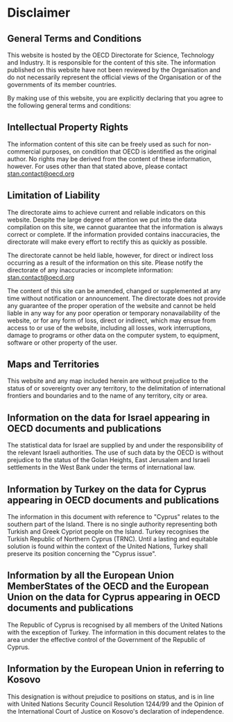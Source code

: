 # Disclaimer

## General Terms and Conditions

This website is hosted by the OECD Directorate for Science, Technology
and Industry. It is responsible for the content of this site. The
information published on this website have not been reviewed by the
Organisation and do not necessarily represent the official views of
the Organisation or of the governments of its member countries.

By making use of this website, you are explicitly declaring that you
agree to the following general terms and conditions:

## Intellectual Property Rights

The information content of this site can be freely used as such for
non-commercial purposes, on condition that OECD is identified as the
original author. No rights may be derived from the content of these
information, however. For uses other than that stated above, please
contact
[stan.contact@oecd.org](mailto:stan.contact@oecd.org?subject=stan-icio%20indicators)

## Limitation of Liability

The directorate aims to achieve current and reliable indicators on
this website. Despite the large degree of attention we put into the
data compilation on this site, we cannot guarantee that the
information is always correct or complete. If the information provided
contains inaccuracies, the directorate will make every effort to
rectify this as quickly as possible.

The directorate cannot be held liable, however, for direct
or indirect loss occurring as a result of the information on
this site. Please notify the directorate of any inaccuracies
or incomplete information:
[stan.contact@oecd.org](mailto:stan.contact@oecd.org?subject=stan-icio%20indicators)

The content of this site can be amended, changed or supplemented at
any time without notification or announcement. The directorate does
not provide any guarantee of the proper operation of the website and
cannot be held liable in any way for any poor operation or temporary
nonavailability of the website, or for any form of loss, direct or
indirect, which may ensue from access to or use of the website,
including all losses, work interruptions, damage to programs or other
data on the computer system, to equipment, software or other property
of the user.

## Maps and Territories

This website and any map included herein are without prejudice to the
status of or sovereignty over any territory, to the delimitation of
international frontiers and boundaries and to the name of any
territory, city or area.

## Information on the data for Israel appearing in OECD documents and publications

The statistical data for Israel are supplied by and under the
responsibility of the relevant Israeli authorities. The use of such
data by the OECD is without prejudice to the status of the Golan
Heights, East Jerusalem and Israeli settlements in the West Bank under
the terms of international law.

## Information by Turkey on the data for Cyprus appearing in OECD documents and publications

The information in this document with reference to "Cyprus" relates to
the southern part of the Island. There is no single authority
representing both Turkish and Greek Cypriot people on the
Island. Turkey recognises the Turkish Republic of Northern Cyprus (TRNC). Until a lasting and
equitable solution is found within the context of the United Nations,
Turkey shall preserve its position concerning the "Cyprus issue".

## Information by all the European Union MemberStates of the OECD and the European Union on the data for Cyprus appearing in OECD documents and publications

The Republic of Cyprus is recognised by all members of the United
Nations with the exception of Turkey. The information in this document
relates to the area under the effective control of the Government of
the Republic of Cyprus.

## Information by the European Union in referring to Kosovo

This designation is without prejudice to positions on status, and is
in line with United Nations Security Council Resolution 1244/99 and
the Opinion of the International Court of Justice on Kosovo's declaration of independence.
